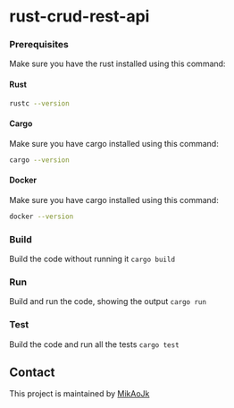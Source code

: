# rust-crud-rest-api

### Prerequisites
Make sure you have the rust installed using this command:
#### Rust
```bash script
rustc --version
```

#### Cargo
Make sure you have cargo installed using this command:
```bash script
cargo --version
```

#### Docker
Make sure you have cargo installed using this command:
```bash script
docker --version
```

### Build
Build the code without running it
`cargo build`

### Run
Build and run the code, showing the output
`cargo run`

### Test
Build the code and run all the tests
`cargo test`

## Contact

This project is maintained by [MikAoJk](CODEOWNERS)